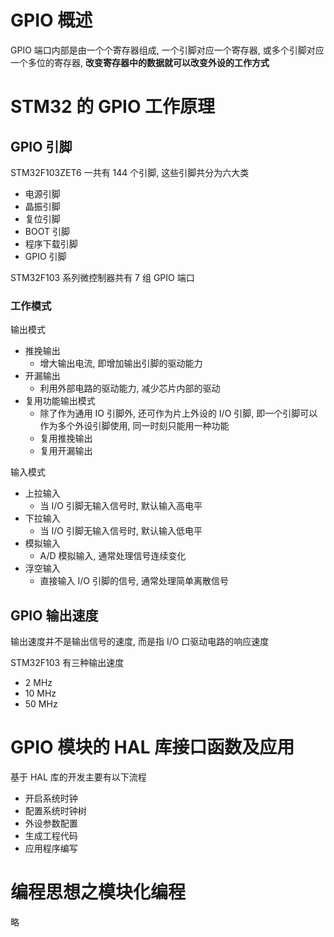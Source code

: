 # GPIO 概述

GPIO 端口内部是由一个个寄存器组成, 一个引脚对应一个寄存器, 或多个引脚对应一个多位的寄存器, **改变寄存器中的数据就可以改变外设的工作方式**

# STM32 的 GPIO 工作原理

## GPIO 引脚

STM32F103ZET6 一共有 144 个引脚, 这些引脚共分为六大类
- 电源引脚
- 晶振引脚
- 复位引脚
- BOOT 引脚
- 程序下载引脚
- GPIO 引脚

STM32F103 系列微控制器共有 7 组 GPIO 端口

### 工作模式

输出模式
- 推挽输出
  - 增大输出电流, 即增加输出引脚的驱动能力
- 开漏输出
  - 利用外部电路的驱动能力, 减少芯片内部的驱动
- 复用功能输出模式
  - 除了作为通用 IO 引脚外, 还可作为片上外设的 I/O 引脚, 即一个引脚可以作为多个外设引脚使用, 同一时刻只能用一种功能
  - 复用推挽输出
  - 复用开漏输出

输入模式
- 上拉输入
  - 当 I/O 引脚无输入信号时, 默认输入高电平
- 下拉输入
  - 当 I/O 引脚无输入信号时, 默认输入低电平
- 模拟输入
  - A/D 模拟输入, 通常处理信号连续变化
- 浮空输入
  - 直接输入 I/O 引脚的信号, 通常处理简单离散信号

## GPIO 输出速度

输出速度并不是输出信号的速度, 而是指 I/O 口驱动电路的响应速度

STM32F103 有三种输出速度
- 2 MHz
- 10 MHz
- 50 MHz

# GPIO 模块的 HAL 库接口函数及应用

基于 HAL 库的开发主要有以下流程
- 开启系统时钟
- 配置系统时钟树
- 外设参数配置
- 生成工程代码
- 应用程序编写

# 编程思想之模块化编程

略
